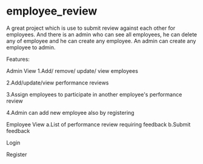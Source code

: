 # employee_review
A great project which is use to submit review against each other for employees. And there is an admin who can see all employees,
he can delete any of employee and he can create any employee. An admin can create any employee to admin.


Features:

 Admin View
  1.Add/ remove/ update/ view employees

  2.Add/update/view performance reviews

  3.Assign employees to participate in another employee's performance review

  4.Admin can add new employee also by registering

 Employee View
  a.List of performance review requiring feedback
  b.Submit feedback
 
 Login

 Register
